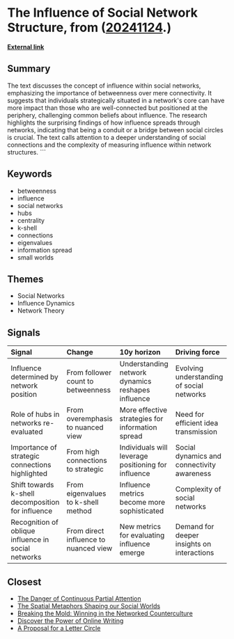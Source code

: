 # __The Influence of Social Network Structure__, from ([20241124](https://kghosh.substack.com/p/20241124).)

__[External link](https://www.workfutures.io/p/its-betweenness-that-matters-not)__



## Summary

The text discusses the concept of influence within social networks, emphasizing the importance of betweenness over mere connectivity. It suggests that individuals strategically situated in a network's core can have more impact than those who are well-connected but positioned at the periphery, challenging common beliefs about influence. The research highlights the surprising findings of how influence spreads through networks, indicating that being a conduit or a bridge between social circles is crucial. The text calls attention to a deeper understanding of social connections and the complexity of measuring influence within network structures. ```

## Keywords

* betweenness
* influence
* social networks
* hubs
* centrality
* k-shell
* connections
* eigenvalues
* information spread
* small worlds

## Themes

* Social Networks
* Influence Dynamics
* Network Theory

## Signals

| Signal                                              | Change                                | 10y horizon                                         | Driving force                              |
|:----------------------------------------------------|:--------------------------------------|:----------------------------------------------------|:-------------------------------------------|
| Influence determined by network position            | From follower count to betweenness    | Understanding network dynamics reshapes influence   | Evolving understanding of social networks  |
| Role of hubs in networks re-evaluated               | From overemphasis to nuanced view     | More effective strategies for information spread    | Need for efficient idea transmission       |
| Importance of strategic connections highlighted     | From high connections to strategic    | Individuals will leverage positioning for influence | Social dynamics and connectivity awareness |
| Shift towards k-shell decomposition for influence   | From eigenvalues to k-shell method    | Influence metrics become more sophisticated         | Complexity of social networks              |
| Recognition of oblique influence in social networks | From direct influence to nuanced view | New metrics for evaluating influence emerge         | Demand for deeper insights on interactions |

## Closest

* [The Danger of Continuous Partial Attention](417df5448432cb603f40dec77f469b87)
* [The Spatial Metaphors Shaping our Social Worlds](d63a406f4c783d2b222951d987b912a9)
* [Breaking the Mold: Winning in the Networked Counterculture](e5f4b1b4319694169f1551be43a837c9)
* [Discover the Power of Online Writing](46b4e8c6a339d8aca69fb892aae8f981)
* [A Proposal for a Letter Circle](e0dd77b135a529ee920c59b0fc1e1059)